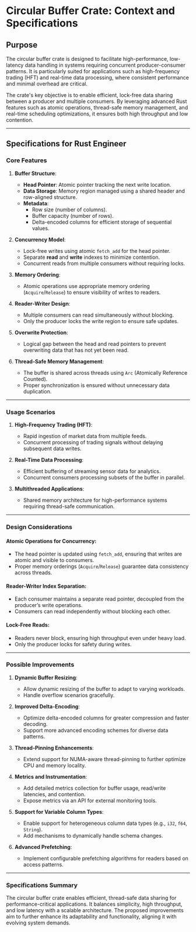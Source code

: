 # Circular Buffer Crate: Context and Specifications

## **Purpose**
The circular buffer crate is designed to facilitate high-performance, low-latency data handling in systems requiring concurrent producer-consumer patterns. It is particularly suited for applications such as high-frequency trading (HFT) and real-time data processing, where consistent performance and minimal overhead are critical.

The crate's key objective is to enable efficient, lock-free data sharing between a producer and multiple consumers. By leveraging advanced Rust features such as atomic operations, thread-safe memory management, and real-time scheduling optimizations, it ensures both high throughput and low contention.

---

## **Specifications for Rust Engineer**

### **Core Features**

1. **Buffer Structure**:
   - **Head Pointer**: Atomic pointer tracking the next write location.
   - **Data Storage**: Memory region managed using a shared header and row-aligned structure.
   - **Metadata**:
     - Row size (number of columns).
     - Buffer capacity (number of rows).
     - Delta-encoded columns for efficient storage of sequential values.

2. **Concurrency Model**:
   - Lock-free writes using atomic `fetch_add` for the head pointer.
   - Separate **read** and **write** indexes to minimize contention.
   - Concurrent reads from multiple consumers without requiring locks.

3. **Memory Ordering**:
   - Atomic operations use appropriate memory ordering (`Acquire`/`Release`) to ensure visibility of writes to readers.

4. **Reader-Writer Design**:
   - Multiple consumers can read simultaneously without blocking.
   - Only the producer locks the write region to ensure safe updates.

5. **Overwrite Protection**:
   - Logical gap between the head and read pointers to prevent overwriting data that has not yet been read.

6. **Thread-Safe Memory Management**:
   - The buffer is shared across threads using `Arc` (Atomically Reference Counted).
   - Proper synchronization is ensured without unnecessary data duplication.

---

### **Usage Scenarios**

1. **High-Frequency Trading (HFT)**:
   - Rapid ingestion of market data from multiple feeds.
   - Concurrent processing of trading signals without delaying subsequent data writes.

2. **Real-Time Data Processing**:
   - Efficient buffering of streaming sensor data for analytics.
   - Concurrent consumers processing subsets of the buffer in parallel.

3. **Multithreaded Applications**:
   - Shared memory architecture for high-performance systems requiring thread-safe communication.

---

### **Design Considerations**

#### **Atomic Operations for Concurrency**:
- The head pointer is updated using `fetch_add`, ensuring that writes are atomic and visible to consumers.
- Proper memory orderings (`Acquire`/`Release`) guarantee data consistency across threads.

#### **Reader-Writer Index Separation**:
- Each consumer maintains a separate read pointer, decoupled from the producer’s write operations.
- Consumers can read independently without blocking each other.

#### **Lock-Free Reads**:
- Readers never block, ensuring high throughput even under heavy load.
- Only the producer locks for safety during writes.

---

### **Possible Improvements**

1. **Dynamic Buffer Resizing**:
   - Allow dynamic resizing of the buffer to adapt to varying workloads.
   - Handle overflow scenarios gracefully.

2. **Improved Delta-Encoding**:
   - Optimize delta-encoded columns for greater compression and faster decoding.
   - Support more advanced encoding schemes for diverse data patterns.

3. **Thread-Pinning Enhancements**:
   - Extend support for NUMA-aware thread-pinning to further optimize CPU and memory locality.

4. **Metrics and Instrumentation**:
   - Add detailed metrics collection for buffer usage, read/write latencies, and contention.
   - Expose metrics via an API for external monitoring tools.

5. **Support for Variable Column Types**:
   - Enable support for heterogeneous column data types (e.g., `i32`, `f64`, `String`).
   - Add mechanisms to dynamically handle schema changes.

6. **Advanced Prefetching**:
   - Implement configurable prefetching algorithms for readers based on access patterns.

---

### **Specifications Summary**
The circular buffer crate enables efficient, thread-safe data sharing for performance-critical applications. It balances simplicity, high throughput, and low latency with a scalable architecture. The proposed improvements aim to further enhance its adaptability and functionality, aligning it with evolving system demands.
